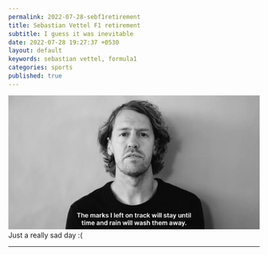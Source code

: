 ```yaml
---
permalink: 2022-07-28-sebf1retirement
title: Sebastian Vettel F1 retirement
subtitle: I guess it was inevitable
date: 2022-07-28 19:27:37 +0530
layout: default
keywords: sebastian vettel, formula1
categories: sports
published: true
---
```


<div class='figure'>
    <img src="/assets/images/220728.jpeg"/>
    <div class='caption'>
        <span class='caption-label'></span> Just a really sad day :(
    </div>
</div>

---

